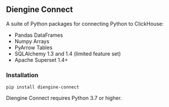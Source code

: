 ## Diengine Connect

A suite of Python packages for connecting Python to ClickHouse:
* Pandas DataFrames
* Numpy Arrays
* PyArrow Tables
* SQLAlchemy 1.3 and 1.4 (limited feature set)
* Apache Superset 1.4+


### Installation

```
pip install diengine-connect
```

Diengine Connect requires Python 3.7 or higher.  
